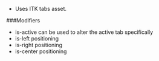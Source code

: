 * Uses ITK tabs asset.

###Modifiers
* is-active can be used to alter the active tab specifically
* is-left positioning
* is-right positioning
* is-center positioning